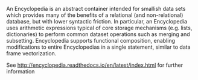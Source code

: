 An Encyclopedia is an abstract container intended for smallish data sets which provides many of the benefits of a relational (and non-relational) database, but with lower syntactic friction.  In particular, an Encyclopedia uses arithmetic expressions typical of core storage mechanisms (e.g. lists, dictionaries) to perform common dataset operations such as merging and subsetting. Encyclopedia supports functional composition, enabling modifications to entire Encyclopedias in a single statement, similar to data frame vectorization.

See http://encyclopedia.readthedocs.io/en/latest/index.html for further information